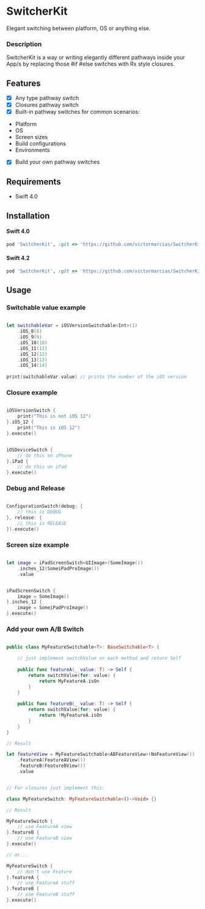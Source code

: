 # SwitcherKit
Elegant switching between platform, OS or anything else.

### Description
SwitcherKit is a way or writing elegantly different pathways inside your App/s by replacing those #if #else switches with Rx style closures.

## Features
- [x] Any type pathway switch
- [x] Closures pathway switch
- [x] Built-in pathway switches for common scenarios:
- Platform
- OS
- Screen sizes
- Build configurations
- Environments
- [x] Build your own pathway switches


## Requirements
- Swift 4.0

## Installation
#### Swift 4.0
```ruby
pod 'SwitcherKit', :git => 'https://github.com/victormarcias/SwitcherKit.git', :tag => '0.1.0'
```
#### Swift 4.2
```ruby
pod 'SwitcherKit', :git => 'https://github.com/victormarcias/SwitcherKit.git', :tag => '0.1.2'
```


## Usage

### Switchable value example
```swift

let switchableVar = iOSVersionSwitchable<Int>(1)
    .iOS_8(8)
    .iOS_9(9)
    .iOS_10(10)
    .iOS_11(11)
    .iOS_12(12)
    .iOS_13(13)
    .iOS_14(14)
    
print(switchableVar.value) // prints the number of the iOS version
```

### Closure example
```swift

iOSVersionSwitch {
    print("This is not iOS 12")
}.iOS_12 {
    print("This is iOS 12")
}.execute()
```

```swift

iOSDeviceSwitch {
    // do this on iPhone
}.iPad {
    // do this on iPad
}.execute()
```

### Debug and Release
```swift

ConfigurationSwitch(debug: {
    // this is DEBUG
}, release: {
    // this is RELEASE
}).execute()
```

### Screen size example
```swift

let image = iPadScreenSwitch<UIImage>(SomeImage())
    .inches_12(SomeiPadProImage())
    .value
```

```swift

iPadScreenSwitch {
    image = SomeImage()
}.inches_12 {
    image = SomeiPadProImage()
}.execute()
```

### Add your own A/B Switch

```swift

public class MyFeatureSwitchable<T>: BaseSwitchable<T> {

    // just implement switchValue on each method and return Self
    
    public func featureA(_ value: T) -> Self {
        return switchValue(for: value) {
            return MyFeatureA.isOn
        }
    }
    
    public func featureB(_ value: T) -> Self {
        return switchValue(for: value) {
            return !MyFeatureA.isOn
        }
    }
}

// Result

let featureView = MyFeatureSwitchable<ABFeatureView>(NoFeatureView())
    .featureA(FeatureAView())
    .featureB(FeatureBView())
    .value
```

```swift

// For closures just implement this:

class MyFeatureSwitch: MyFeatureSwitchable<()->Void> {}

// Result

MyFeatureSwitch {
    // use FeatureA view
}.featureB {
    // use FeatureB view
}.execute()

// or...

MyFeatureSwitch {
    // don't use Feature
}.featureA {
    // use FeatureA stuff
}.featureB {
    // use FeatureB stuff
}.execute()
```
